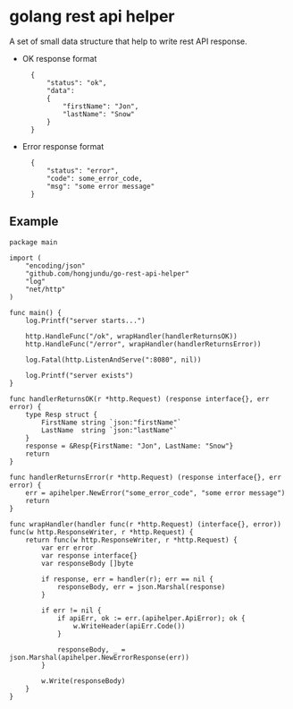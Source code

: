 # golang rest api helper

A set of small data structure that help to write rest API response.

* OK response format

        {
            "status": "ok",
            "data":
            {
                "firstName": "Jon",
                "lastName": "Snow"
            }
        }

* Error response format

        {
            "status": "error",
            "code": some_error_code,
            "msg": "some error message"
        }

## Example

    package main

    import (
        "encoding/json"
        "github.com/hongjundu/go-rest-api-helper"
        "log"
        "net/http"
    )

    func main() {
        log.Printf("server starts...")

        http.HandleFunc("/ok", wrapHandler(handlerReturnsOK))
        http.HandleFunc("/error", wrapHandler(handlerReturnsError))

        log.Fatal(http.ListenAndServe(":8080", nil))

        log.Printf("server exists")
    }

    func handlerReturnsOK(r *http.Request) (response interface{}, err error) {
        type Resp struct {
            FirstName string `json:"firstName"`
            LastName  string `json:"lastName"`
        }
        response = &Resp{FirstName: "Jon", LastName: "Snow"}
        return
    }

    func handlerReturnsError(r *http.Request) (response interface{}, err error) {
        err = apihelper.NewError("some_error_code", "some error message")
        return
    }

    func wrapHandler(handler func(r *http.Request) (interface{}, error)) func(w http.ResponseWriter, r *http.Request) {
        return func(w http.ResponseWriter, r *http.Request) {
            var err error
            var response interface{}
            var responseBody []byte

            if response, err = handler(r); err == nil {
                responseBody, err = json.Marshal(response)
            }

            if err != nil {
                if apiErr, ok := err.(apihelper.ApiError); ok {
                    w.WriteHeader(apiErr.Code())
                }
                
                responseBody, _ = json.Marshal(apihelper.NewErrorResponse(err))
            }

            w.Write(responseBody)
        }
    }


